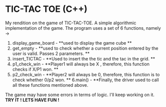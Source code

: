 # TIC-TAC TOE (C++)
My rendition on the game of TIC-TAC-TOE. A simple algorithmic implementation of the game. The program uses a set of 6 functions, namely ->
1. display_game_board - **used to display the game cube **
2. get_empty - **used to check whether a current position entered by the user is valid. Passes 2 parameters. **
3. insert_TICTAC - **Used to insert the the tic and the tac in the grid. **
4. p1_check_win - **Player1 will always be X , therefore, this function checks if X/P1 won. **
5. p2_check_win - **Player2 will always be 0, therefore, this function is to check whether 0/p2 won. **
6.main() - **Finally, the driver used to call all these functions mentioned above.

The game may have some errors in terms of logic. I'll keep working on it. **TRY IT ! LETS HAVE FUN !**
